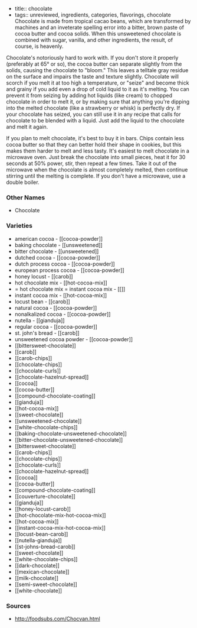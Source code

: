 - title:: chocolate
- tags:: unreviewed, ingredients, categories, flavorings, chocolate
Chocolate is made from tropical cacao beans, which are transformed by machines and an inveterate spelling error into a bitter, brown paste of cocoa butter and cocoa solids. When this unsweetened chocolate is combined with sugar, vanilla, and other ingredients, the result, of course, is heavenly.

Chocolate's notoriously hard to work with.  If you don't store it properly (preferably at 65° or so), the cocoa butter can separate slightly from the solids, causing the chocolate to "bloom."  This leaves a telltale gray residue on the surface and impairs the taste and texture slightly.   Chocolate will scorch if you melt it at too high a temperature, or "seize" and become thick and grainy if you add even a drop of cold liquid to it as it's melting.  You can prevent it from seizing by adding hot liquids (like cream) to chopped chocolate in order to melt it, or by making sure that anything you're dipping into the melted chocolate (like a strawberry or whisk) is perfectly dry.  If your chocolate has seized, you can still use it in any recipe that calls for chocolate to be blended with a liquid.  Just add the liquid to the chocolate and melt it again.  

If you plan to melt chocolate, it's best to buy it in bars.  Chips contain less cocoa butter so that they can better hold their shape in cookies, but this makes them harder to melt and less tasty.  It's easiest to melt chocolate in a microwave oven.  Just break the chocolate into small pieces, heat it for 30 seconds at 50% power, stir, then repeat a few times.  Take it out of the microwave when the chocolate is almost completely melted, then continue stirring until the melting is complete.  If you don't have a microwave, use a double boiler.

### Other Names

* Chocolate

### Varieties

* american cocoa - [[cocoa-powder]]
* baking chocolate - [[unsweetened]]
* bitter chocolate - [[unsweetened]]
* dutched cocoa - [[cocoa-powder]]
* dutch process cocoa - [[cocoa-powder]]
* european process cocoa - [[cocoa-powder]]
* honey locust - [[carob]]
* hot chocolate mix - [[hot-cocoa-mix]]
* = hot chocolate mix = instant cocoa mix - [[]]
* instant cocoa mix - [[hot-cocoa-mix]]
* locust bean - [[carob]]
* natural cocoa - [[cocoa-powder]]
* nonalkalized cocoa - [[cocoa-powder]]
* nutella - [[gianduja]]
* regular cocoa - [[cocoa-powder]]
* st. john's bread - [[carob]]
* unsweetened cocoa powder - [[cocoa-powder]]
* [[bittersweet-chocolate]]
* [[carob]]
* [[carob-chips]]
* [[chocolate-chips]]
* [[chocolate-curls]]
* [[chocolate-hazelnut-spread]]
* [[cocoa]]
* [[cocoa-butter]]
* [[compound-chocolate-coating]]
* [[gianduja]]
* [[hot-cocoa-mix]]
* [[sweet-chocolate]]
* [[unsweetened-chocolate]]
* [[white-chocolate-chips]]
* [[baking-chocolate-unsweetened-chocolate]]
* [[bitter-chocolate-unsweetened-chocolate]]
* [[bittersweet-chocolate]]
* [[carob-chips]]
* [[chocolate-chips]]
* [[chocolate-curls]]
* [[chocolate-hazelnut-spread]]
* [[cocoa]]
* [[cocoa-butter]]
* [[compound-chocolate-coating]]
* [[couverture-chocolate]]
* [[gianduja]]
* [[honey-locust-carob]]
* [[hot-chocolate-mix-hot-cocoa-mix]]
* [[hot-cocoa-mix]]
* [[instant-cocoa-mix-hot-cocoa-mix]]
* [[locust-bean-carob]]
* [[nutella-gianduja]]
* [[st-johns-bread-carob]]
* [[sweet-chocolate]]
* [[white-chocolate-chips]]
* [[dark-chocolate]]
* [[mexican-chocolate]]
* [[milk-chocolate]]
* [[semi-sweet-chocolate]]
* [[white-chocolate]]

### Sources
* http://foodsubs.com/Chocvan.html
